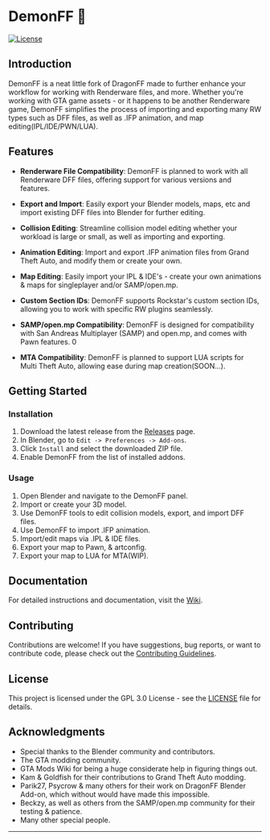 # DemonFF 👹

[![License](https://img.shields.io/badge/license-GPLv3-blue.svg)](LICENSE)

## Introduction

DemonFF is a neat little fork of DragonFF made to further enhance your workflow for working with Renderware files, and more. Whether you're working with GTA game assets - or it happens to be another Renderware game, DemonFF simplifies the process of importing and exporting many RW types such as DFF files, as well as .IFP animation, and map editing(IPL/IDE/PWN/LUA).



## Features

- **Renderware File Compatibility**: DemonFF is planned to work with all Renderware DFF files, offering support for various versions and features.

- **Export and Import**: Easily export your Blender models, maps, etc and import existing DFF files into Blender for further editing.

- **Collision Editing**: Streamline collision model editing whether your workload is large or small, as well as importing and exporting.

- **Animation Editing**: Import and export .IFP animation files from Grand Theft Auto, and modify them or create your own.

- **Map Editing**: Easily import your IPL & IDE's - create your own animations & maps for singleplayer and/or SAMP/open.mp.

- **Custom Section IDs**: DemonFF supports Rockstar's custom section IDs, allowing you to work with specific RW plugins seamlessly.

- **SAMP/open.mp Compatibility**: DemonFF is designed for compatibility with San Andreas Multiplayer (SAMP) and open.mp, and comes with Pawn features.
  0
- **MTA Compatibility**: DemonFF is planned to support LUA scripts for Multi Theft Auto, allowing ease during map creation(SOON...).

## Getting Started

### Installation

1. Download the latest release from the [Releases](https://github.com/spicybung/DemonFF/releases) page.
2. In Blender, go to `Edit -> Preferences -> Add-ons`.
3. Click `Install` and select the downloaded ZIP file.
4. Enable DemonFF from the list of installed addons.

### Usage

1. Open Blender and navigate to the DemonFF panel.
2. Import or create your 3D model.
3. Use DemonFF tools to edit collision models, export, and import DFF files.
4. Use DemonFF to import .IFP animation.
5. Import/edit maps via .IPL & IDE files.
6. Export your map to Pawn, & artconfig.
7. Export your map to LUA for MTA(WIP).

## Documentation

For detailed instructions and documentation, visit the [Wiki](https://github.com/spicybung/DemonFF/wiki).

## Contributing

Contributions are welcome! If you have suggestions, bug reports, or want to contribute code, please check out the [Contributing Guidelines](CONTRIBUTING.md).

## License

This project is licensed under the GPL 3.0 License - see the [LICENSE](LICENSE) file for details.

## Acknowledgments

- Special thanks to the Blender community and contributors.
- The GTA modding community.
- GTA Mods Wiki for being a huge considerate help in figuring things out.
- Kam & Goldfish for their contributions to Grand Theft Auto modding.
- Parik27, Psycrow & many others for their work on DragonFF Blender Add-on, which without would have made this impossible.
- Beckzy, as well as others from the SAMP/open.mp community for their testing & patience.
- Many other special people.


---
